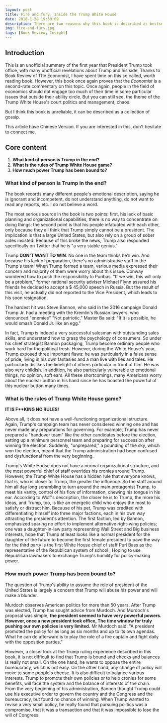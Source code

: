 ```yaml
---
layout: post
title: Fire and fury, Inside the Trump White House
date: 2018-1-28 19:39:09
description: There are two reasons why this book is described as bestseller, one is that Trump is a president annoyed by many media outlets, which is one of the main reasons why a large number of media advertise this book and saying this is a so called, well-describe the chaos of the White House. Another reason is people love gossip, and this is a gossip books.
img: fire-and-fury.jpg
tags: [Book Review, Insight]
---
```

## Introduction

This is an unofficial summary of the first year that President Trump took office, with many unofficial revelations about Trump and his side. Thanks to Book Review of The Economist, I have spent time on this so called, worth reading book. However, this book once again proves that the *Economist* is a second-rate commentary on this topic. Once again, people in the field of economics should not engage too much of their time in some particular issues that outside their ability circle. But you can still see, the theme of the Trump White House's court politics and management, chaos.

But I think this book is unreliable, it can be described as a collection of gossip.

This article have Chinese Version. If you are interested in this, don't hesitate to connect me.

## Core content

1. **What kind of person is Trump in the end?**
2. **What is the rules of Trump White House game?**
3. **How much power Trump has been bound to?**

### What kind of person is Trump in the end?

The book records many different people's emotional description, saying he is ignorant and incompetent, do not understand anything, do not want to read any reports, etc. I do not believe a word. 

The most serious source in the book is two points: first, his lack of basic planning and organizational capabilities, there is no way to concentrate on doing things; the second point is that his people infatuated with each other, only because they all think that Trump simply cannot be a president. The implication is that a large United States, but also rely on a group of sober aides insisted. Because of this broke the news, Trump also responded specifically on Twitter that he is "a very stable genius."

Trump **DON'T WANT TO WIN**. No one in the team thinks he'll win.  And because his lack of preparation, there's no administrative staff in the Trump's team! When Trump formed a team, various media expressed  their concern and majority of them were worry about this issue. Conway wondered how to push the responsibility to Puribas. "If we win, this will only be a problem," former national security adviser Michael Flynn assured his friends he decided to accept a $ 45,000 speech in Russia. But the result of this visit, he actually did not reported to the Vice President, which leads to his soon resignation.

The hardest hit was Steve Bannon, who said in the 2016 campaign Donald Trump Jr. had a meeting with the Kremlin's Russian lawyers, who denounced "enemies" "Not patriotic." Master Ba said: "If it is possible, he would smash Donald Jr. like an egg."

In fact, Trump is indeed a very successful salesman with outstanding sales skills, and understand how to grasp the psychology of consumers. So under his chief strategist Bannon packaging, Trump become ordinary people who work hard for the political fresh. However, during the White House's year, Trump exposed three important flaws: he was particularly in a false sense of pride, living in his own fantasies and a man live with lies and tales. He particularly dislikes the limelight of others particular in front of him. He was also very childish. In addition, he also particularly vulnerable to emotional things, no opinion, soft ears. All these shortcomings, many Americans worry about the nuclear button in his hand since he has boasted the powerful of this nuclear button many times.

### What is the rules of Trump White House game?

**IT IS F\*\*KING NO RULES!**

Above all, it does not have a well-functioning organizational structure. Again, Trump's campaign team has never considered winning one and has never made any preparations for governing. For example, Trump has never prepared a "handover team" like the other candidates before the election, setting up a minimum personnel team and preparing for succession after winning the election. Suddenly, "unprepared," a pounding of the sky, which won the election, meant that the Trump administration had been confused and dysfunctional from the very beginning.

Trump's White House does not have a normal organizational structure, and the most powerful chief of staff overrides his cronies around Trump. However, the Trump White House has a hidden rule that everyone knows, that is, who is closer to Trump, the greater the influence. So the staff around him all day long scrambling to turn around the main protagonist Trump, to meet his vanity, control of his flow of information, chewing his tongue in his ear. According to Wolf's description, the closer he is to Trump, the more his ideas, and Trump, too, is like an energetic child who enjoys the most to satisfy or distract him.
Because of his pet, Trump was credited with differentiating himself into three major factions, each in his own way attracting the president's attention. The first faction, led by Bannon, emphasized sparing no effort to implement alternative right-wing policies; one was a daughter-in-law party representing Wall Street and Big business interests, hope that Trump at least looks like a normal president for the daughter of the future to become the first female president to pave the way for the third party is the first White House chief of staff Puri Bass as the representative of the Republican system of school , Hoping to use Republican lawmakers to exchange Trump's humility for policy-making power.

### How much power Trump has been bound to?

The question of Trump's ability to assume the role of president of the United States is largely a concern that Trump will abuse his power and will make a blunder. 

Murdoch observes American politics for more than 50 years. After Trump was elected, Trump has sought advice from Murdoch. And Murdoch's proposal was simple, **the president seemed to have very powerful powers. However, once a new president took office, The time window for truly pushing our own policies is very limited.** Mr Murdoch said: "A president promoted the policy for as long as six months and up to its own agendas. What he can do afterward is to play the role of a fire captain and fight daily with the opposition parties."

However, a closer look at the Trump ruling experience described in this book, it is not difficult to find that Trump is bound and checks and balances is really not small. On the one hand, he wants to oppose the entire bureaucracy, which is not easy. On the other hand, any change of policy will move to some people's cheese. It is also difficult to balance various interests. Trump to promote their own policies or to help cronies for some benefits, will face the system and the balance of interests of the chain. From the very beginning of his administration, Bannon thought Trump could use his executive order to govern the country and the Congress and the bureaucracy, but found no chance of winning. When Trump wanted to revise a very small policy, he really found that pursuing politics was a compromise, that it was a transaction and that it was impossible to lose the will of Congress.